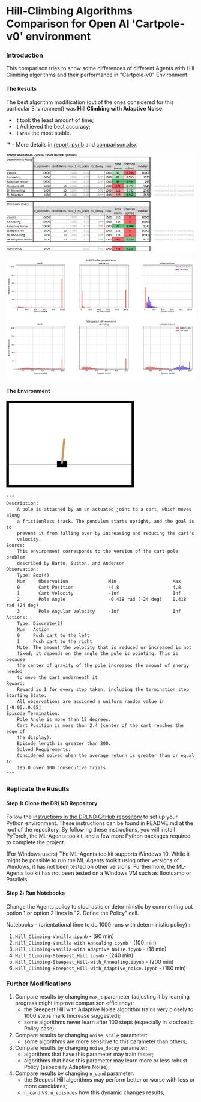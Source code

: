 [//]: # (Image References)

[image1]: https://user-images.githubusercontent.com/10624937/42135619-d90f2f28-7d12-11e8-8823-82b970a54d7e.gif "Trained Agent"

# Hill-Climbing Algorithms Comparison for Open AI 'Cartpole-v0' environment

### Introduction

This comparison tries to show some differences of different Agents with Hill Climbing algorithms and their performance in "Cartpole-v0" Environment.

#### The Results

The best algorithm modification (out of the ones considered for this particular Environment) was **Hill Climbing with Adaptive Noise**:
- It took the least amount of time;
- It Achieved the best accuracy;
- It was the most stable.

'* - More details in [report.ipynb](report.ipynb) and [comparison.xlsx](comparison.xlsx)

![Details](times.png)

![Results](Comparison.png)

#### The Environment

![Environment visualization](cartpole_v0.png)

    """
    Description:
        A pole is attached by an un-actuated joint to a cart, which moves along
        a frictionless track. The pendulum starts upright, and the goal is to
        prevent it from falling over by increasing and reducing the cart's
        velocity.
    Source:
        This environment corresponds to the version of the cart-pole problem
        described by Barto, Sutton, and Anderson
    Observation:
        Type: Box(4)
        Num     Observation               Min                     Max
        0       Cart Position             -4.8                    4.8
        1       Cart Velocity             -Inf                    Inf
        2       Pole Angle                -0.418 rad (-24 deg)    0.418 rad (24 deg)
        3       Pole Angular Velocity     -Inf                    Inf
    Actions:
        Type: Discrete(2)
        Num   Action
        0     Push cart to the left
        1     Push cart to the right
        Note: The amount the velocity that is reduced or increased is not
        fixed; it depends on the angle the pole is pointing. This is because
        the center of gravity of the pole increases the amount of energy needed
        to move the cart underneath it
    Reward:
        Reward is 1 for every step taken, including the termination step
    Starting State:
        All observations are assigned a uniform random value in [-0.05..0.05]
    Episode Termination:
        Pole Angle is more than 12 degrees.
        Cart Position is more than 2.4 (center of the cart reaches the edge of
        the display).
        Episode length is greater than 200.
        Solved Requirements:
        Considered solved when the average return is greater than or equal to
        195.0 over 100 consecutive trials.
    """

### Replicate the Rusults
#### Step 1: Clone the DRLND Repository

Follow the [instructions in the DRLND GitHub repository](https://github.com/udacity/deep-reinforcement-learning#dependencies) to set up your Python environment. These instructions can be found in README.md at the root of the repository. By following these instructions, you will install PyTorch, the ML-Agents toolkit, and a few more Python packages required to complete the project.

(For Windows users) The ML-Agents toolkit supports Windows 10. While it might be possible to run the ML-Agents toolkit using other versions of Windows, it has not been tested on other versions. Furthermore, the ML-Agents toolkit has not been tested on a Windows VM such as Bootcamp or Parallels.

#### Step 2: Run Notebooks

Change the Agents policy to stochastic or deterministic by commenting out option 1 or option 2 lines in "2. Define the Policy" cell.

Notebooks - (orientational time to do 1000 runs with deterministic policy) :
1. `Hill_Climbing-Vanilla.ipynb` - (90 min)
2. `Hill_Climbing-Vanilla-with Annealing.ipynb` - (100 min)
3. `Hill_Climbing-Vanilla-with Adaptive Noise.ipynb` - (18 min)
4. `Hill_Climbing-Steepest_Hill.ipynb` - (240 min)
5. `Hill_Climbing-Steepest_Hill-with_Annealing.ipynb` - (200 min)
6. `Hill_Climbing-Steepest_Hill-with_Adaptive_noise.ipynb` - (180 min)

### Further Modifications


1. Compare results by changing `max_t` parameter (adjusting it by learning progress might improve comparison efficiency):
    - the Steepest Hill with Adaptive Noise algorithm trains very closely to 1000 steps mark (increase suggested);
    - some algorithms never learn after 100 steps (especially in stochastic Policy case);
2. Compare results by changing `noise_scale` parameter:
    - some algorithms are more sensitive to this parameter than others;
3. Compare results by changing `noise_decay` parameter:
    - algorithms that have this parameter may train faster;
    - algorithms that have this parameter may learn more or less robust Policy (especially Adaptive Noise);
4. Compare results by changing `n_cand` parameter:
    - the Steepest Hill algorithms may perform better or worse with less or more candidates;
    - `n_cand` vs. `n_episodes` how this dynamic changes results;
